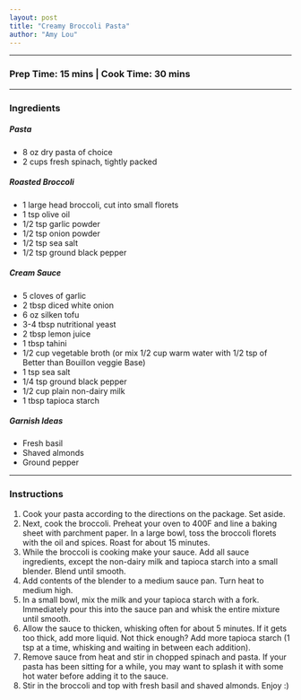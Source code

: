 ```yaml
---
layout: post
title: "Creamy Broccoli Pasta"
author: "Amy Lou"
---
```


---
### Prep Time: 15 mins | Cook Time: 30 mins
---

### Ingredients

##### Pasta
- 8 oz dry pasta of choice
- 2 cups fresh spinach, tightly packed

##### Roasted Broccoli
- 1 large head broccoli, cut into small florets 
- 1 tsp olive oil
- 1/2 tsp garlic powder
- 1/2 tsp onion powder
- 1/2 tsp sea salt
- 1/2 tsp ground black pepper

##### Cream Sauce
- 5 cloves of garlic
- 2 tbsp diced white onion
- 6 oz silken tofu
- 3-4 tbsp nutritional yeast
- 2 tbsp lemon juice 
- 1 tbsp tahini
- 1/2 cup vegetable broth (or mix 1/2 cup warm water with 1/2 tsp of Better than Bouillon veggie Base)
- 1 tsp sea salt
- 1/4 tsp ground black pepper
- 1/2 cup plain non-dairy milk
- 1 tbsp tapioca starch 

##### Garnish Ideas
- Fresh basil
- Shaved almonds
- Ground pepper

------

### Instructions 
1. Cook your pasta according to the directions on the package. Set aside.
2. Next, cook the broccoli. Preheat your oven to 400F and line a baking sheet with parchment paper. In a large bowl, toss the broccoli florets with the oil and spices. Roast for about 15 minutes.
3. While the broccoli is cooking make your sauce. Add all sauce ingredients, except the non-dairy milk and tapioca starch into a small blender. Blend until smooth.
4. Add contents of the blender to a medium sauce pan. Turn heat to medium high.
5. In a small bowl, mix the milk and your tapioca starch with a fork. Immediately pour this into the sauce pan and whisk the entire mixture until smooth.
6. Allow the sauce to thicken, whisking often for about 5 minutes. If it gets too thick, add more liquid. Not thick enough? Add more tapioca starch (1 tsp at a time, whisking and waiting in between each addition).
7. Remove sauce from heat and stir in chopped spinach and pasta. If your pasta has been sitting for a while, you may want to splash it with some hot water before adding it to the sauce.
8. Stir in the broccoli and top with fresh basil and shaved almonds. Enjoy :)
